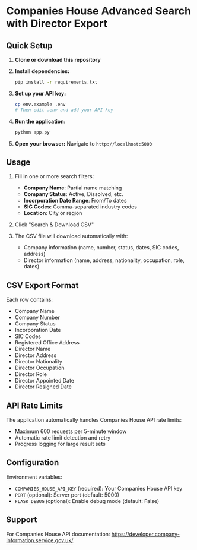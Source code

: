 # Companies House Advanced Search with Director Export

## Quick Setup

1. **Clone or download this repository**

2. **Install dependencies:**
   ```bash
   pip install -r requirements.txt
   ```

3. **Set up your API key:**
   
   ```bash
   cp env.example .env
   # Then edit .env and add your API key
   ```

4. **Run the application:**
   ```bash
   python app.py
   ```

5. **Open your browser:**
   Navigate to `http://localhost:5000`

## Usage

1. Fill in one or more search filters:
   - **Company Name**: Partial name matching
   - **Company Status**: Active, Dissolved, etc.
   - **Incorporation Date Range**: From/To dates
   - **SIC Codes**: Comma-separated industry codes
   - **Location**: City or region

2. Click "Search & Download CSV"

3. The CSV file will download automatically with:
   - Company information (name, number, status, dates, SIC codes, address)
   - Director information (name, address, nationality, occupation, role, dates)

## CSV Export Format

Each row contains:
- Company Name
- Company Number
- Company Status
- Incorporation Date
- SIC Codes
- Registered Office Address
- Director Name
- Director Address
- Director Nationality
- Director Occupation
- Director Role
- Director Appointed Date
- Director Resigned Date

## API Rate Limits

The application automatically handles Companies House API rate limits:
- Maximum 600 requests per 5-minute window
- Automatic rate limit detection and retry
- Progress logging for large result sets

## Configuration

Environment variables:
- `COMPANIES_HOUSE_API_KEY` (required): Your Companies House API key
- `PORT` (optional): Server port (default: 5000)
- `FLASK_DEBUG` (optional): Enable debug mode (default: False)

## Support

For Companies House API documentation: https://developer.company-information.service.gov.uk/
